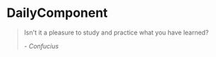 # DailyComponent

> Isn't it a pleasure to study and practice what you have learned?
>
> _- Confucius_
